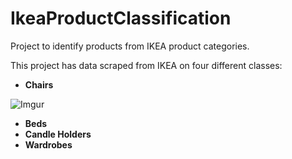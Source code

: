 # IkeaProductClassification
Project to identify products from IKEA product categories.

This project has data scraped from IKEA on four different classes:

- **Chairs**

![Imgur](https://imgur.com/Aa1D8ME)

- **Beds**
- **Candle Holders**
- **Wardrobes**

